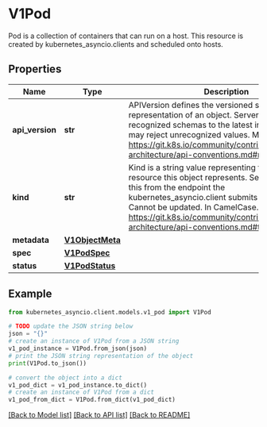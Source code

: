# V1Pod

Pod is a collection of containers that can run on a host. This resource is created by kubernetes_asyncio.clients and scheduled onto hosts.

## Properties

Name | Type | Description | Notes
------------ | ------------- | ------------- | -------------
**api_version** | **str** | APIVersion defines the versioned schema of this representation of an object. Servers should convert recognized schemas to the latest internal value, and may reject unrecognized values. More info: https://git.k8s.io/community/contributors/devel/sig-architecture/api-conventions.md#resources | [optional] 
**kind** | **str** | Kind is a string value representing the REST resource this object represents. Servers may infer this from the endpoint the kubernetes_asyncio.client submits requests to. Cannot be updated. In CamelCase. More info: https://git.k8s.io/community/contributors/devel/sig-architecture/api-conventions.md#types-kinds | [optional] 
**metadata** | [**V1ObjectMeta**](V1ObjectMeta.md) |  | [optional] 
**spec** | [**V1PodSpec**](V1PodSpec.md) |  | [optional] 
**status** | [**V1PodStatus**](V1PodStatus.md) |  | [optional] 

## Example

```python
from kubernetes_asyncio.client.models.v1_pod import V1Pod

# TODO update the JSON string below
json = "{}"
# create an instance of V1Pod from a JSON string
v1_pod_instance = V1Pod.from_json(json)
# print the JSON string representation of the object
print(V1Pod.to_json())

# convert the object into a dict
v1_pod_dict = v1_pod_instance.to_dict()
# create an instance of V1Pod from a dict
v1_pod_from_dict = V1Pod.from_dict(v1_pod_dict)
```
[[Back to Model list]](../README.md#documentation-for-models) [[Back to API list]](../README.md#documentation-for-api-endpoints) [[Back to README]](../README.md)


